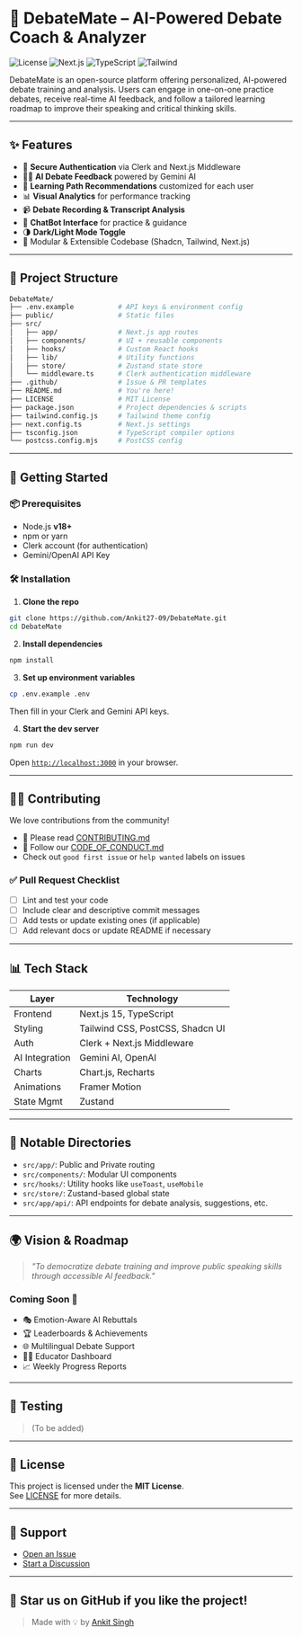 
# 🧠 DebateMate – AI-Powered Debate Coach & Analyzer

![License](https://img.shields.io/github/license/Ankit27-09/DebateMate?style=flat-square)
![Next.js](https://img.shields.io/badge/Next.js-15-blue?style=flat-square)
![TypeScript](https://img.shields.io/badge/TypeScript-✔️-3178c6?style=flat-square)
![Tailwind](https://img.shields.io/badge/TailwindCSS-✔️-38B2AC?style=flat-square)

DebateMate is an open-source platform offering personalized, AI-powered debate training and analysis. Users can engage in one-on-one practice debates, receive real-time AI feedback, and follow a tailored learning roadmap to improve their speaking and critical thinking skills.

---

## ✨ Features

- 🔐 **Secure Authentication** via Clerk and Next.js Middleware
- 🧑‍🏫 **AI Debate Feedback** powered by Gemini AI
- 🎯 **Learning Path Recommendations** customized for each user
- 📊 **Visual Analytics** for performance tracking
- 📹 **Debate Recording & Transcript Analysis**
- 💬 **ChatBot Interface** for practice & guidance
- 🌗 **Dark/Light Mode Toggle**
- 🧩 Modular & Extensible Codebase (Shadcn, Tailwind, Next.js)

---

## 📂 Project Structure

```bash
DebateMate/
├── .env.example           # API keys & environment config
├── public/                # Static files
├── src/
│   ├── app/               # Next.js app routes
│   ├── components/        # UI + reusable components
│   ├── hooks/             # Custom React hooks
│   ├── lib/               # Utility functions
│   ├── store/             # Zustand state store
│   └── middleware.ts      # Clerk authentication middleware
├── .github/               # Issue & PR templates
├── README.md              # You're here!
├── LICENSE                # MIT License
├── package.json           # Project dependencies & scripts
├── tailwind.config.js     # Tailwind theme config
├── next.config.ts         # Next.js settings
├── tsconfig.json          # TypeScript compiler options
└── postcss.config.mjs     # PostCSS config
```

---

## 🚀 Getting Started

### 📦 Prerequisites

- Node.js **v18+**
- npm or yarn
- Clerk account (for authentication)
- Gemini/OpenAI API Key

### 🛠️ Installation

1. **Clone the repo**
```bash
git clone https://github.com/Ankit27-09/DebateMate.git
cd DebateMate
```

2. **Install dependencies**
```bash
npm install
```

3. **Set up environment variables**
```bash
cp .env.example .env
```
Then fill in your Clerk and Gemini API keys.

4. **Start the dev server**
```bash
npm run dev
```

Open [`http://localhost:3000`](http://localhost:3000) in your browser.

---

## 🧑‍💻 Contributing

We love contributions from the community!

- 📜 Please read [CONTRIBUTING.md](./CONTRIBUTING.md)
- 🧾 Follow our [CODE_OF_CONDUCT.md](./CODE_OF_CONDUCT.md)
- Check out `good first issue` or `help wanted` labels on issues

### ✅ Pull Request Checklist

- [ ] Lint and test your code
- [ ] Include clear and descriptive commit messages
- [ ] Add tests or update existing ones (if applicable)
- [ ] Add relevant docs or update README if necessary

---

## 📊 Tech Stack

| Layer          | Technology                      |
|----------------|----------------------------------|
| Frontend       | Next.js 15, TypeScript           |
| Styling        | Tailwind CSS, PostCSS, Shadcn UI |
| Auth           | Clerk + Next.js Middleware       |
| AI Integration | Gemini AI, OpenAI                |
| Charts         | Chart.js, Recharts               |
| Animations     | Framer Motion                    |
| State Mgmt     | Zustand                          |

---

## 📌 Notable Directories

- `src/app/`: Public and Private routing
- `src/components/`: Modular UI components
- `src/hooks/`: Utility hooks like `useToast`, `useMobile`
- `src/store/`: Zustand-based global state
- `src/app/api/`: API endpoints for debate analysis, suggestions, etc.

---

## 🌍 Vision & Roadmap

> *"To democratize debate training and improve public speaking skills through accessible AI feedback."*

### Coming Soon 🚧

- 🎭 Emotion-Aware AI Rebuttals
- 🏆 Leaderboards & Achievements
- 🌐 Multilingual Debate Support
- 👨‍🏫 Educator Dashboard
- 📈 Weekly Progress Reports

---

## 🧪 Testing

> (To be added)

---

## 📄 License

This project is licensed under the **MIT License**.  
See [LICENSE](./LICENSE) for more details.

---

## 🙋 Support

- [Open an Issue](https://github.com/Ankit27-09/DebateMate/issues)
- [Start a Discussion](https://github.com/Ankit27-09/DebateMate/discussions)

---

## 🌟 Star us on GitHub if you like the project!

> Made with 💡 by [Ankit Singh](https://github.com/Ankit27-09)
